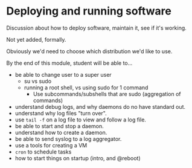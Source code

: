 Deploying and running software
=====================

Discussion about how to deploy software, maintain it, see if it's working.

Not yet added, formally.

Obviously we'd need to choose which distribution we'd like to use.

By the end of this module, student will be able to...

* be able to change user to a super user
  * su vs sudo
  * running a root shell, vs using sudo for 1 command
    * Use subcommands/subshells that are sudo (aggregation of commands)
* understand debug logs, and why daemons do no have standard out.
* understand why log files "turn over".
* use `tail -f` on a log file to view and follow a log file.
* be able to start and stop a daemon.
* understand how to create a daemon.
* be able to send syslog to a log aggregator.
* use a tools for creating a VM
* `cron` to schedule tasks
* how to start things on startup (intro, and @reboot)

